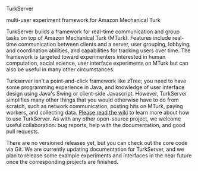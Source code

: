 TurkServer 

multi-user experiment framework for Amazon Mechanical Turk

TurkServer builds a framework for real-time communication and group
tasks on top of Amazon Mechanical Turk (MTurk). Features include
real-time communication between clients and a server, user grouping,
lobbying, and coordination abilities, and capabilities for tracking
users over time. The framework is targeted toward experimenters
interested in human computation, social science, user interface
experiments on MTurk but can also be useful in many other
circumstances. 

Turkserver isn't a point-and-click framework like zTree; you need to
have some programming experience in Java, and knowledge of user
interface design using Java's Swing or client-side
Javascript. However, TurkServer simplifies many other things that you
would otherwise have to do from scratch, such as network
communication, posting hits on MTurk, paying workers, and collecting
data. [Please read the wiki](https://github.com/HarvardEconCS/TurkServer/wiki) to learn more about how
to use TurkServer. As with any other open-source project, we welcome
useful collaboration: bug reports, help with the documentation, and
good pull requests.

There are no versioned releases yet, but you can check out the core
code via Git. We are currently updating documentation for TurkServer,
and we plan to release some example experiments and interfaces in the
near future once the corresponding projects are finished.
